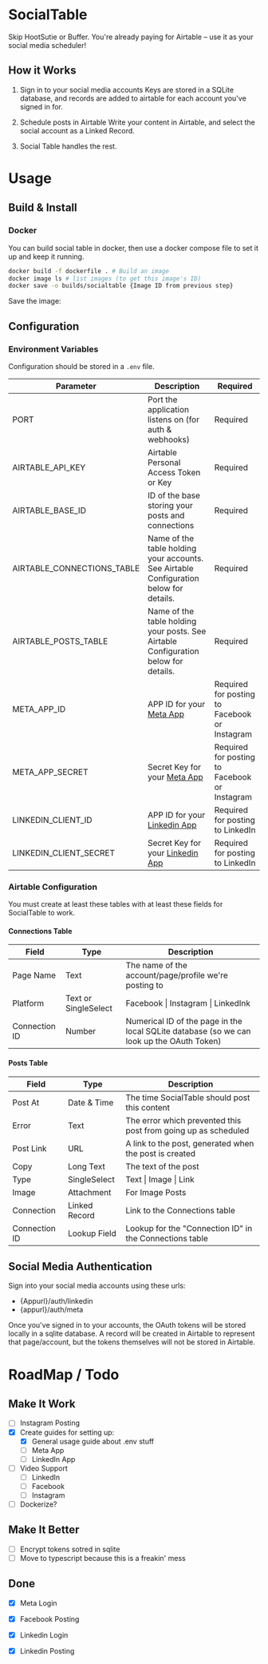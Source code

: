 # SocialTable
Skip HootSutie or Buffer.  You're already paying for Airtable – use it as your social media scheduler!

## How it Works
1. Sign in to your social media accounts
   Keys are stored in a SQLite database, and records are added to airtable for each account you've signed in for.

2. Schedule posts in Airtable
   Write your content in Airtable, and select the social account as a Linked Record.

3. Social Table handles the rest.

# Usage

## Build & Install
### Docker
You can build social table in docker, then use a docker compose file to set it up and keep it running.

```bash
docker build -f dockerfile . # Build an image 
docker image ls # list images (to get this image's ID)
docker save -o builds/socialtable {Image ID from previous step}
```

Save the image: 


## Configuration
### Environment Variables
Configuration should be stored in a `.env` file.

| Parameter | Description | Required |
| --- | --- | --- |
| PORT | Port the application listens on (for auth & webhooks) | Required |
| AIRTABLE_API_KEY | Airtable Personal Access Token or Key | Required |
| AIRTABLE_BASE_ID | ID of the base storing your posts and connections | Required |
| AIRTABLE_CONNECTIONS_TABLE | Name of the table holding your accounts.  See Airtable Configuration below for details. | Required |
| AIRTABLE_POSTS_TABLE | Name of the table holding your posts. See Airtable Configuration below for details. | Required |
| META_APP_ID | APP ID for your [Meta App](https://developers.facebook.com/apps) | Required for posting to Facebook or Instagram |
| META_APP_SECRET | Secret Key for your [Meta App](https://developers.facebook.com/apps) | Required for posting to Facebook or Instagram |
| LINKEDIN_CLIENT_ID | APP ID for your [Linkedin App](https://developers.facebook.com/apps) | Required for posting to LinkedIn |
| LINKEDIN_CLIENT_SECRET | Secret Key for your [Linkedin App](https://developers.facebook.com/apps) | Required for posting to LinkedIn |

### Airtable Configuration
You must create at least these tables with at least these fields for SocialTable to work.

#### Connections Table

| Field | Type | Description | 
| --- | --- | --- |
| Page Name | Text | The name of the account/page/profile we're posting to | 
| Platform | Text or SingleSelect | Facebook \| Instagram \| LinkedInk |
| Connection ID | Number | Numerical ID of the page in the local SQLite database (so we can look up the OAuth Token) |


#### Posts Table

| Field | Type | Description | 
| --- | --- | --- |
| Post At | Date & Time | The time SocialTable should post this content | 
| Error | Text | The error which prevented this post from going up as scheduled |
| Post Link | URL | A link to the post, generated when the post is created |
| Copy | Long Text | The text of the post | 
| Type | SingleSelect | Text \| Image \| Link | 
| Image | Attachment | For Image Posts | 
| Connection | Linked Record | Link to the Connections table | 
| Connection ID | Lookup Field | Lookup for the "Connection ID" in the Connections table | 



## Social Media Authentication
Sign into your social media accounts using these urls:
- {Appurl}/auth/linkedin
- {appurl}/auth/meta

Once you've signed in to your accounts, the OAuth tokens will be stored locally in a sqlite database.  A record will be created in Airtable to represent that page/account, but the tokens themselves will not be stored in Airtable. 

# RoadMap / Todo 

## Make It Work 
- [ ] Instagram Posting
- [X] Create guides for setting up:
    - [X] General usage guide about .env stuff
    - [ ] Meta App
    - [ ] LinkedIn App
- [ ] Video Support
   - [ ] LinkedIn
   - [ ] Facebook
   - [ ] Instagram
- [ ] Dockerize?  

## Make It Better 
- [ ] Encrypt tokens sotred in sqlite
- [ ] Move to typescript because this is a freakin' mess

## Done
- [X] Meta Login
- [X] Facebook Posting
- [X] Linkedin Login
- [X] Linkedin Posting


